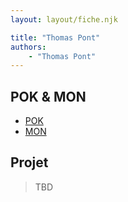 ```yaml
---
layout: layout/fiche.njk

title: "Thomas Pont"
authors:
    - "Thomas Pont"
---
```


## POK & MON

* [POK](./pok)
* [MON](./mon)

## Projet

> TBD
